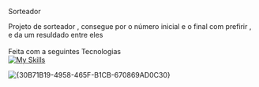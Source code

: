 Sorteador


Projeto de sorteador ,  consegue por o número inicial e o final com prefirir , e da um resuldado entre eles 
<Br>
<Br>
Feita com a seguintes Tecnologias 
<Br>
[![My Skills](https://skillicons.dev/icons?i=js,html,css)](https://skillicons.dev)

![{30B71B19-4958-465F-B1CB-670869AD0C30}](https://github.com/user-attachments/assets/60136a11-9206-47fe-9497-bf712fc5a802)

